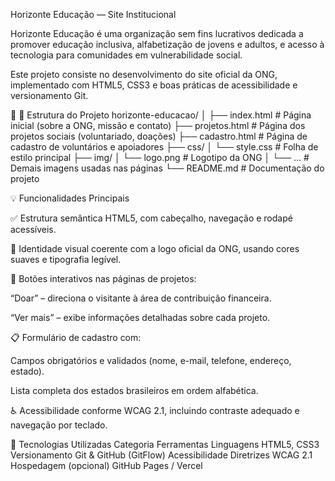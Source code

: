 Horizonte Educação — Site Institucional

Horizonte Educação é uma organização sem fins lucrativos dedicada a promover educação inclusiva, alfabetização de jovens e adultos, e acesso à tecnologia para comunidades em vulnerabilidade social.

Este projeto consiste no desenvolvimento do site oficial da ONG, implementado com HTML5, CSS3 e boas práticas de acessibilidade e versionamento Git.

🧩 📁 Estrutura do Projeto
horizonte-educacao/
│
├── index.html           # Página inicial (sobre a ONG, missão e contato)
├── projetos.html        # Página dos projetos sociais (voluntariado, doações)
├── cadastro.html        # Página de cadastro de voluntários e apoiadores
├── css/
│   └── style.css        # Folha de estilo principal
├── img/
│   └── logo.png         # Logotipo da ONG
│   └── ...              # Demais imagens usadas nas páginas
└── README.md            # Documentação do projeto

💡 Funcionalidades Principais

✅ Estrutura semântica HTML5, com cabeçalho, navegação e rodapé acessíveis.

🎨 Identidade visual coerente com a logo oficial da ONG, usando cores suaves e tipografia legível.

💬 Botões interativos nas páginas de projetos:

“Doar” – direciona o visitante à área de contribuição financeira.

“Ver mais” – exibe informações detalhadas sobre cada projeto.

📋 Formulário de cadastro com:

Campos obrigatórios e validados (nome, e-mail, telefone, endereço, estado).

Lista completa dos estados brasileiros em ordem alfabética.

♿ Acessibilidade conforme WCAG 2.1, incluindo contraste adequado e navegação por teclado.

🧠 Tecnologias Utilizadas
Categoria	Ferramentas
Linguagens	HTML5, CSS3
Versionamento	Git & GitHub (GitFlow)
Acessibilidade	Diretrizes WCAG 2.1
Hospedagem (opcional)	GitHub Pages / Vercel
